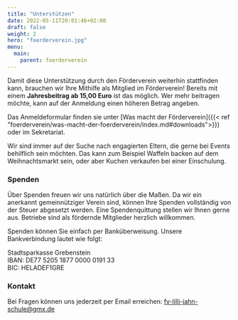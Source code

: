 ```yaml
---
title: "Unterstützen"
date: 2022-05-11T20:01:46+02:00
draft: false
weight: 2
hero: "foerderverein.jpg"
menu:
  main:
    parent: foerderverein
---
```


Damit diese Unterstützung durch den Förderverein weiterhin stattfinden kann, brauchen wir Ihre Mithilfe als Mitglied im Förderverein! Bereits mit einem **Jahresbeitrag ab 15,00 Euro** ist das möglich. Wer mehr beitragen möchte, kann auf der Anmeldung einen höheren Betrag angeben.

Das Anmeldeformular finden sie unter [Was macht der Förderverein]({{< ref "foerderverein/was-macht-der-foerderverein/index.md#downloads">}}) oder im Sekretariat.

Wir sind immer auf der Suche nach engagierten Eltern, die gerne bei Events behilflich sein möchten. Das kann zum Beispiel Waffeln backen auf dem Weihnachtsmarkt sein, oder aber Kuchen verkaufen bei einer Einschulung.

### Spenden

Über Spenden freuen wir uns natürlich über die Maßen. Da wir ein anerkannt gemeinnütziger Verein sind, können Ihre Spenden vollständig von der Steuer abgesetzt werden. Eine Spendenquittung stellen wir Ihnen gerne aus. Betriebe sind als fördernde Mitglieder herzlich willkommen.

Spenden können Sie einfach per Banküberweisung. Unsere Bankverbindung lautet wie folgt:

Stadtsparkasse Grebenstein<br>
IBAN: DE77 5205 1877 0000 0191 33<br>
BIC: HELADEF1GRE

### Kontakt

Bei Fragen können uns jederzeit per Email erreichen: <a href="mailto:fv-lilli-jahn-schule@gmx.de" class="text-break"><i data-feather="mail"></i>fv-lilli-jahn-schule@gmx.de</a>
